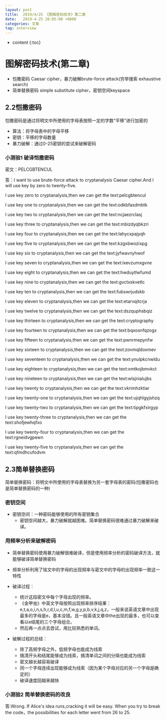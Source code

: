 ```yaml
---
layout: post
title:  2019/4/25 《图解密码技术》第二章
date:   2019-4-25 20:05:00 +0800
categories: 文章
tag: interview
---
```


* content
{:toc}
# 图解密码技术(第二章)

- 恺撒密码 Caesar cipher，暴力破解brute-force attack(穷举搜索 exhaustive search)
- 简单替换密码 simple substitute cipher，密钥空间keyspace

## 2.2恺撒密码

恺撒密码是通过将明文中所使用的字母表按照一定的字数“平移”进行加密的

- 算法：将字母表中的字母平移
- 密钥：平移的字母数量
- 暴力破解：通过0-25密钥的尝试来破解密码

### 小测验1 破译恺撒密码

密文：PELCGBTENCUL

答：I want to use brute-force attack to cryptanalysis Caesar cipher.And I will use key by zero to twenty-five.

I use key zero to cryptanalysis,then we can get the text:pelcgbtencul

I use key one to cryptanalysis,then we can get the text:odkbfasdmbtk

I use key two to cryptanalysis,then we can get the text:ncjaezrclasj

I use key three to cryptanalysis,then we can get the text:mbizdyqbkzri

I use key four to cryptanalysis,then we can get the text:lahycxpajyqh

I use key five to cryptanalysis,then we can get the text:kzgxbwozixpg

I use key six to cryptanalysis,then we can get the text:jyfwavnyhwof

I use key seven to cryptanalysis,then we can get the text:ixevzumxgvne

I use key eight to cryptanalysis,then we can get the text:hwduytlwfumd

I use key nine to cryptanalysis,then we can get the text:gvctxskvetlc

I use key ten to cryptanalysis,then we can get the text:fubswrjudskb

I use key eleven to cryptanalysis,then we can get the text:etarvqitcrja

I use key twelve to cryptanalysis,then we can get the text:dszquphsbqiz

I use key thirteen to cryptanalysis,then we can get the text:cryptography

I use key fourteen to cryptanalysis,then we can get the text:bqxosnfqzogx

I use key fifteen to cryptanalysis,then we can get the text:pwnrmepynfw

I use key sixteen to cryptanalysis,then we can get the text:zovmqldoxmev

I use key seventeen to cryptanalysis,then we can get the text:ynulpkcnwldu

I use key eighteen to cryptanalysis,then we can get the text:xmtkojbmvkct

I use key nineteen to cryptanalysis,then we can get the text:wlsjnialujbs

I use key twenty to cryptanalysis,then we can get the text:vkrimhzktiar

I use key twenty-one to cryptanalysis,then we can get the text:ujqhlgyjshzq

I use key twenty-two to cryptanalysis,then we can get the text:tipgkfxirgyp

I use key twenty-three to cryptanalysis,then we can get the text:shofjewhqfxo

I use key twenty-four to cryptanalysis,then we can get the text:rgneidvgpewn

I use key twenty-five to cryptanalysis,then we can get the text:qfmdhcufodvm

## 2.3简单替换密码

简单替换密码：将明文中所使用的字母表替换为另一套字母表的密码(恺撒密码也是简单替换密码的一种)

### 密钥空间

- 密钥空间：一种密码能够使用的所有密钥集合
  - 密钥空间越大，暴力破解就越困难。简单替换密码很难通过暴力破解来破译。

### 用频率分析来破解密码

- 简单替换密码使用暴力破解很难破译，但是使用频率分析的密码破译方法，就能够破译简单替换密码
- 频率分析利用了铭文中的字母的出现频率与密文中的字母的出现频率一致这一特性
- 破译过程：
  - 统计这段密文中每个字母出现的频率。
  - 《金甲虫》中英文字母按照出现频率排序结果：e,t,a,o,i,n,s,h,r,d,l,u,c,m,f,w,g,y,p,b,v,k,j,q,z，一般来说英语文章中出现最多的字母是e，基本没错。且一般英语文章中the出现的最多，也可以查看以e结尾的三个字母组合。
  - 然后再一点点去尝试，用比较熟悉的单词。

- 破解过程的总结：
  - 除了高频字母之外，低频字母也能成为线索
  - 搞清开头和结尾能够成为线索，搞清单词之间的分隔也能成为线索
  - 密文越长越容易破译
  - 同一个字母连续出现能够成为线索（因为某个字母对应的另一个字母是确定的）
  - 破译速度回越来越快

### 小测验2 简单替换密码的改良

答:Wrong. If Alice's idea runs,cracking it will be easy. When you try to break the code，the possibilities for each letter went from 26 to 25.              


